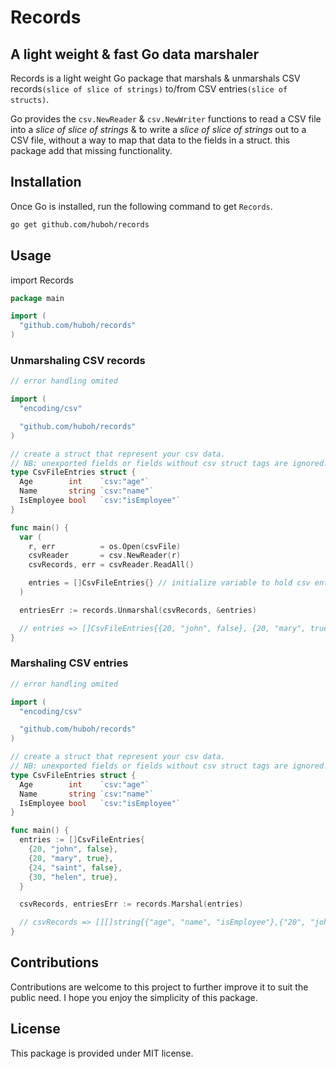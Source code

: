 # Records

## A light weight & fast Go data marshaler

Records is a light weight Go package that marshals & unmarshals CSV records`(slice of slice of strings)` to/from CSV entries`(slice of structs)`.

Go provides the `csv.NewReader` & `csv.NewWriter` functions to read a CSV file into a *slice of slice of strings* & to write a *slice of slice of strings* out to a CSV file, without a way to map that data to the fields in a struct. this package add that missing functionality.

## Installation

Once Go is installed, run the following command to get `Records`.

```bash
go get github.com/huboh/records
```

## Usage

import Records

```go
package main

import (
  "github.com/huboh/records"
)
```

### Unmarshaling CSV records

```go
// error handling omited

import (
  "encoding/csv"

  "github.com/huboh/records"
)

// create a struct that represent your csv data.
// NB: unexported fields or fields without csv struct tags are ignored.
type CsvFileEntries struct {
  Age        int    `csv:"age"`
  Name       string `csv:"name"`
  IsEmployee bool   `csv:"isEmployee"`
}

func main() {
  var (
    r, err          = os.Open(csvFile)
    csvReader       = csv.NewReader(r)
    csvRecords, err = csvReader.ReadAll()

    entries = []CsvFileEntries{} // initialize variable to hold csv entries
  )

  entriesErr := records.Unmarshal(csvRecords, &entries)

  // entries => []CsvFileEntries{{20, "john", false}, {20, "mary", true}, {24, "saint", false}, {30, "helen", true}}
}
```

### Marshaling CSV entries

```go
// error handling omited

import (
  "encoding/csv"

  "github.com/huboh/records"
)

// create a struct that represent your csv data.
// NB: unexported fields or fields without csv struct tags are ignored.
type CsvFileEntries struct {
  Age        int    `csv:"age"`
  Name       string `csv:"name"`
  IsEmployee bool   `csv:"isEmployee"`
}

func main() {
  entries := []CsvFileEntries{
    {20, "john", false},
    {20, "mary", true},
    {24, "saint", false},
    {30, "helen", true},
  }

  csvRecords, entriesErr := records.Marshal(entries)

  // csvRecords => [][]string{{"age", "name", "isEmployee"},{"20", "john", "false"},{"20", "mary", "true"},{"24", "saint", "false"},{"30", "helen", "true"}}
}
```

## Contributions

Contributions are welcome to this project to further improve it to suit the public need. I hope you enjoy the simplicity of this package.

## License

This package is provided under MIT license.
